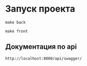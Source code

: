 # Запуск проекта
```shell
make back
```
```shell
make front
```

## Документация по api
`http://localhost:8000/api/swagger/`
